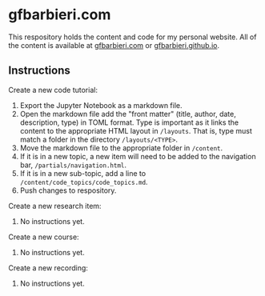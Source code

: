 # gfbarbieri.com
This respository holds the content and code for my personal website. All of the content is available at <a href="https://gfbarbieri.com">gfbarbieri.com</a> or <a href="gfbarbieri.github.io">gfbarbieri.github.io</a>.

## Instructions
Create a new code tutorial:
1. Export the Jupyter Notebook as a markdown file.
2. Open the markdown file add the "front matter" (title, author, date, description, type) in TOML format. Type is important as it links the content to the appropriate HTML layout in `/layouts`. That is, type must match a folder in the directory `/layouts/<TYPE>`.
3. Move the markdown file to the appropriate folder in `/content`.
5. If it is in a new topic, a new item will need to be added to the navigation bar, `/partials/navigation.html`.
6. If it is in a new sub-topic, add a line to `/content/code_topics/code_topics.md`.
7. Push changes to respository.

Create a new research item:
1. No instructions yet.

Create a new course:
1. No instructions yet.

Create a new recording:
1. No instructions yet.